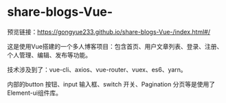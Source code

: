 # share-blogs-Vue-
预览链接：https://gongyue233.github.io/share-blogs-Vue-/index.html#/

这是使用Vue搭建的一个多人博客项目：包含首页、用户文章列表、登录、注册、个人管理、编辑、发布等功能。

技术涉及到了：vue-cli、axios、vue-router、vuex、es6、yarn。

内部的button 按钮、input 输入框、switch 开关、Pagination 分页等是使用了Element-ui组件库。

